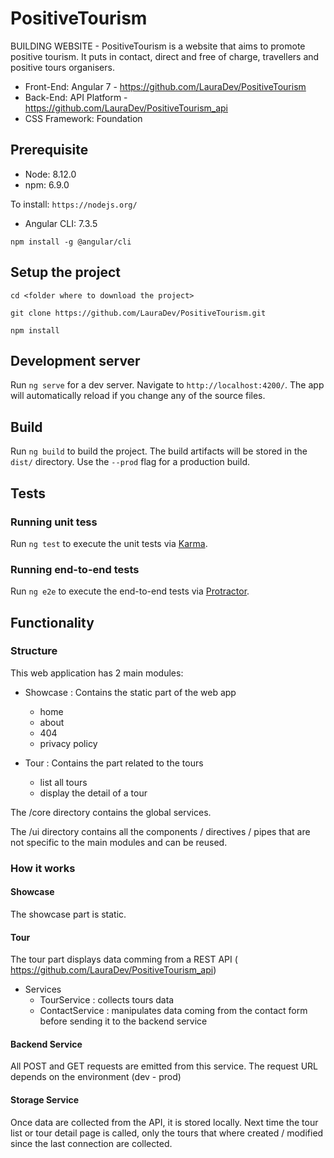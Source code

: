 # PositiveTourism

BUILDING WEBSITE - PositiveTourism is a website that aims to promote positive tourism. It puts in contact, direct and free of charge, travellers and positive tours organisers.

- Front-End: Angular 7 - https://github.com/LauraDev/PositiveTourism
- Back-End: API Platform - https://github.com/LauraDev/PositiveTourism_api
- CSS Framework: Foundation

## Prerequisite

- Node: 8.12.0
- npm: 6.9.0

To install: `https://nodejs.org/`

- Angular CLI: 7.3.5

```
npm install -g @angular/cli
```

## Setup the project

```
cd <folder where to download the project>

git clone https://github.com/LauraDev/PositiveTourism.git

npm install
```

## Development server

Run `ng serve` for a dev server. Navigate to `http://localhost:4200/`. The app will automatically reload if you change any of the source files.

## Build

Run `ng build` to build the project. The build artifacts will be stored in the `dist/` directory. Use the `--prod` flag for a production build.

## Tests

### Running unit tess

Run `ng test` to execute the unit tests via [Karma](https://karma-runner.github.io).

### Running end-to-end tests

Run `ng e2e` to execute the end-to-end tests via [Protractor](http://www.protractortest.org/).

## Functionality

### Structure

This web application has 2 main modules:

  - Showcase : Contains the static part of the web app
    * home
    * about
    * 404
    * privacy policy

  - Tour : Contains the part related to the tours
    * list all tours
    * display the detail of a tour

The /core directory contains the global services.

The /ui directory contains all the components / directives / pipes that are not specific to the main modules and can be reused.

### How it works

#### Showcase

The showcase part is static.

#### Tour

The tour part displays data comming from a REST API ( https://github.com/LauraDev/PositiveTourism_api)

  - Services
    * TourService : collects tours data
    * ContactService : manipulates data coming from the contact form before sending it to the backend service

#### Backend Service

All POST and GET requests are emitted from this service. The request URL depends on the environment (dev - prod)

#### Storage Service

Once data are collected from the API, it is stored locally. Next time the tour list or tour detail page is called, only the tours that where created / modified since the last connection are collected.
